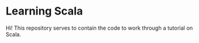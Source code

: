 # Learning Scala

Hi! This repository serves to contain the code to work through a tutorial on Scala.